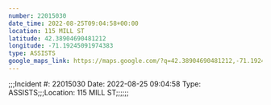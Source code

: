 ```yaml
---
number: 22015030
date_time: 2022-08-25T09:04:58+00:00
location: 115 MILL ST
latitude: 42.38904690481212
longitude: -71.19245091974383
type: ASSISTS
google_maps_link: https://maps.google.com/?q=42.38904690481212,-71.19245091974383
---
```


;;;Incident #: 22015030   Date: 2022-08-25 09:04:58   Type: ASSISTS;;;Location: 115 MILL ST;;;;;;

